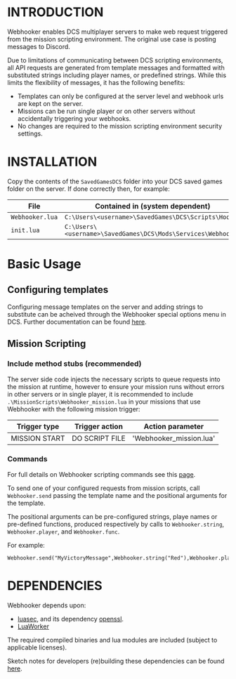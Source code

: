 
# INTRODUCTION

Webhooker enables DCS multiplayer servers to make web request triggered from the mission scripting environment. The original use case is posting messages to Discord.

Due to limitations of communicating between DCS scripting environments, all API requests are generated from template messages and formatted with substituted strings including player names, or predefined strings. While this limits the flexibility of messages, it has the following benefits:

* Templates can only be configured at the server level and webhook urls are kept on the server.
* Missions can be run single player or on other servers without accidentally triggering your webhooks.
* No changes are required to the mission scripting environment security settings.

# INSTALLATION

Copy the contents of the `SavedGamesDCS` folder into your DCS saved games folder on the server. If done correctly then, for example:

File | Contained in (system dependent)
----|-----
`Webhooker.lua` |`C:\Users\<username>\SavedGames\DCS\Scripts\Hooks`
`init.lua` | `C:\Users\<username>\SavedGames\DCS\Mods\Services\Webhooker`

# Basic Usage

## Configuring templates
Configuring message templates on the server and adding strings to substitute can be acheived through the Webhooker special options menu in DCS. Further documentation can be found [here](/Docs/ServerConfigWalkthrough.md).

## Mission Scripting

### Include method stubs (recommended)
The server side code injects the necessary scripts to queue requests into the mission at runtime, however to ensure your mission runs without errors in other servers or in single player, it is recommended to include `.\MissionScripts\Webhooker_mission.lua` in your missions that use Webhooker with the following mission trigger:

Trigger type | Trigger action | Action parameter
-------------|----------------|------------------
MISSION START| DO SCRIPT FILE | 'Webhooker_mission.lua'

### Commands

For full details on Webhooker scripting commands see this [page](/Docs/MissionScriptingCommands.md).

To send one of your configured requests from mission scripts, call `Webhooker.send` passing the template name and the positional arguments for the template.

The positional arguments can be pre-configured strings, playe names or pre-defined functions, produced respectively by calls to `Webhooker.string`, `Webhooker.player`, and `Webhooker.func`.

For example:

```
Webhooker.send("MyVictoryMessage",Webhooker.string("Red"),Webhooker.player("User123"))
```
# DEPENDENCIES

Webhooker depends upon:
 * [luasec](https://github.com/brunoos/luasec), and its dependency [openssl](https://github.com/openssl/openssl).
 * [LuaWorker](https://github.com/HappyGnome/LuaWorker)

 The required compiled binaries and lua modules are included (subject to applicable licenses).

 Sketch notes for developers (re)building these dependencies can be found [here](Docs/Dependencies.md).
